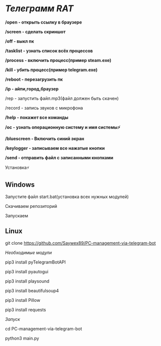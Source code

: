 <h1><i>Телеграмм RAT</i></h1>

<b><p>/open - открыть ссылку в браузере </p></b>

<b><p>/screen - сделать скриншот</p></b>

<b><p>/off - выкл пк</p></b>

<b><p>/tasklist - узнать список всёх процессов</p></b>

<b><p>/process - включить процесс(пример steam.exe)</p></b>

<b><p>/kill - убить процесс(пример telegram.exe)</p></b>

<b><p>/reboot - перезагрузить пк</p></b>

<b><p>/ip - айпи,город,браузер</p></b>

<p>/rep - запустить файл.mp3(файл должен быть скачен)</p>

<p>/record - запись звуков с микрофона</p>

<b><p>/help - покажет все команды</p></b>

<b><p>/oc - узнать операционную систему и имя системы⚡️</p></b>

<b><p>/bluescreen - Включить синий экран</p></b>

<b><p>/keylogger - записываем все нажатые кнопки</p></b>

<b><p>/send - отправить файл с записанными кнопками</p></b>


Установка⚡️

<h2>Windows</h2>

Запустите файл start.bat(установка всех нужных модулей)

Скачиваем репозиторий

Запускаем

<h2>Linux</h2>

git clone https://github.com/Saywex89/PC-management-via-telegram-bot

<i>Необходимые модули</i>

pip3 install pyTelegramBotAPI

pip3 install pyautogui

pip3 install playsound

pip3 install beautifulsoup4

pip3 install Pillow

pip3 install requests

<i>Запуск</i>
  
cd PC-management-via-telegram-bot

python3 main.py
